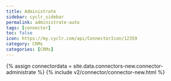 ```yaml
---
title: Administrate
sidebar: cyclr_sidebar
permalink: administrate-auto
tags: [connector]
toc: false
icon: https://my.cyclr.com/api/ConnectorIcon/12359
category: CRMs
categories: [CRMs]
---
```

{% assign connectordata = site.data.connectors-new.connector-administrate %}
{% include v2/connector/connector-new.html %}	